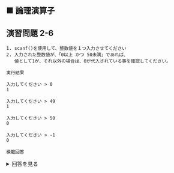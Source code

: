 ## ■ 論理演算子

## 演習問題 2-6

```
1. scanf()を使用して、整数値を１つ入力させてください
2. 入力された整数値が、「0以上 かつ 50未満」であれば、
   値として1が、それ以外の場合は、0が代入されている事を確認してください。
```

`実行結果`

```
入力してください > 0
1

入力してください > 49
1

入力してください > 50
0

入力してください > -1
0
```

`模範回答`
<details>
<summary>回答を見る</summary>

```c
#include <stdio.h>

int main() {
    int input = 0;
    int n = 0;

    printf("入力してください > ");
    scanf("%d", &input);

    n = (0 <= input) && (input < 50);
    printf("%d\n", n);
    
    return 0;
}
```
</details>
